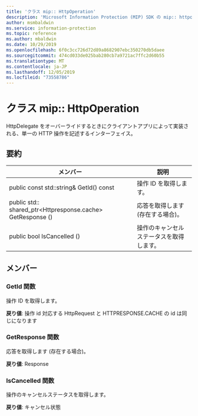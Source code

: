 ```yaml
---
title: 'クラス mip:: HttpOperation'
description: 'Microsoft Information Protection (MIP) SDK の mip:: httpoperation クラスについて説明します。'
author: msmbaldwin
ms.service: information-protection
ms.topic: reference
ms.author: mbaldwin
ms.date: 10/29/2019
ms.openlocfilehash: 6f0c3cc726d72d89a8682907ebc350270db5daee
ms.sourcegitcommit: 474cd033de025bab280cb7a9721ac7ffc2d60b55
ms.translationtype: MT
ms.contentlocale: ja-JP
ms.lasthandoff: 12/05/2019
ms.locfileid: "73558786"
---
```

# <a name="class-miphttpoperation"></a>クラス mip:: HttpOperation 
HttpDelegate をオーバーライドするときにクライアントアプリによって実装される、単一の HTTP 操作を記述するインターフェイス。
  
## <a name="summary"></a>要約
 メンバー                        | 説明                                
--------------------------------|---------------------------------------------
public const std::string& GetId() const  |  操作 ID を取得します。
public std:: shared_ptr\<Httpresponse.cache\> GetResponse ()  |  応答を取得します (存在する場合)。
public bool IsCancelled ()  |  操作のキャンセルステータスを取得します。
  
## <a name="members"></a>メンバー
  
### <a name="getid-function"></a>GetId 関数
操作 ID を取得します。

  
**戻り値**: 操作 id 対応する HttpRequest と HTTPRESPONSE.CACHE の id は同じになります
  
### <a name="getresponse-function"></a>GetResponse 関数
応答を取得します (存在する場合)。

  
**戻り値**: Response
  
### <a name="iscancelled-function"></a>IsCancelled 関数
操作のキャンセルステータスを取得します。

  
**戻り値**: キャンセル状態
